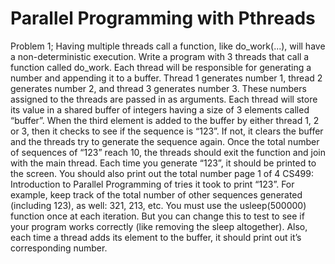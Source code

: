 # Parallel Programming with Pthreads

Problem 1;
Having multiple threads call a function, like do_work(...), will have a non-deterministic execution.
Write a program with 3 threads that call a function called do_work. Each thread will be responsible for
generating a number and appending it to a buffer. Thread 1 generates number 1, thread 2 generates number
2, and thread 3 generates number 3. These numbers assigned to the threads are passed in as arguments.
Each thread will store its value in a shared buffer of integers having a size of 3 elements called “buffer”.
When the third element is added to the buffer by either thread 1, 2 or 3, then it checks to see if the sequence
is “123”. If not, it clears the buffer and the threads try to generate the sequence again. Once the total
number of sequences of “123” reach 10, the threads should exit the function and join with the main thread.
Each time you generate “123”, it should be printed to the screen. You should also print out the total number
page 1 of 4
CS499: Introduction to Parallel Programming
of tries it took to print “123”. For example, keep track of the total number of other sequences generated
(including 123), as well: 321, 213, etc. You must use the usleep(500000) function once at each iteration.
But you can change this to test to see if your program works correctly (like removing the sleep altogether).
Also, each time a thread adds its element to the buffer, it should print out it’s corresponding number.
